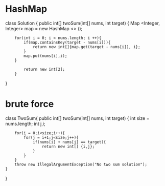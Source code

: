 # HashMap 

class Solution {
    public int[] twoSum(int[] nums, int target) {
     Map <Integer, Integer> map = new HashMap <> ();

        for(int i = 0; i < nums.length; i ++){
            if(map.containsKey(target - nums[i])){
                return new int[]{map.get(target - nums[i]), i};
            }
            map.put(nums[i],i);
        }
            
            return new int[2];
        }
}

# brute force

class TwoSum{
    public int[] twoSum(int[] nums, int target) {
        int size = nums.length;
        int j,i;

        for(i = 0;i<size;i++){
            for(j = i+1;j<size;j++){
                if(nums[i] + nums[j] == target){
                    return new int[] {i,j};
                }
            }
        }
        throw new IllegalArgumentException("No two sum solution");
    }
}

